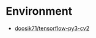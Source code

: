 # Environment
* [doosik71/tensorflow-py3-cv2](https://hub.docker.com/r/doosik71/tensorflow-py3-cv2/~/dockerfile/)
